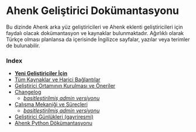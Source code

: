 # Ahenk Geliştirici Dokümantasyonu

Bu dizinde Ahenk arka yüz geliştiricileri ve Ahenk eklenti geliştiricileri için faydalı olacak dokümantasyon ve kaynaklar bulunmaktadır. Ağırlıklı olarak Türkçe olması planlansa da içerisinde İngilizce sayfalar, yazılar veya terimler de bulunabilir.

<!-- TODO Geliştirici Dokümantasyonuna aynı zamanda https://docs.liderahenk.org/ahenk/dev adersinden de ulaşabilirsiniz. -->

### Index
- **[Yeni Geliştiriciler İçin](newdev.md)**
- [Tüm Kaynaklar ve Harici Bağlantılar](resources.md)
- [Geliştirici Ortamının Kurulması ve Öneriler](environment.md)
- [Changelog](changelog.md)
  - *[basitleştirilmiş admin versiyonu](../admin/changelog.md)*
- [Çalışma Mekaniği ve Süreçleri](howto.md)
  - *[basitleştirilmiş admin versiyonu](../admin/howto.md)*
- [Geliştirici Günlükleri (gayriresmi)](./dev-notes/)
- [Ahenk Python Dökümantasyonu](https://github.com/Pardus-LiderAhenk/lider-ahenk-docs/tree/docs-1.0/docs/developers/ahenk)